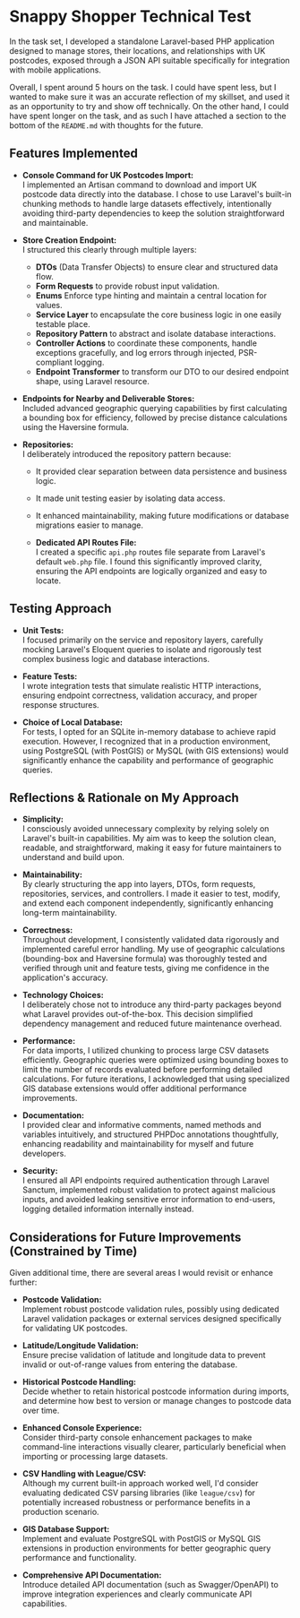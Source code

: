 # Snappy Shopper Technical Test

In the task set, I developed a standalone Laravel-based PHP application designed to manage stores, their locations, and relationships with UK postcodes, exposed through a JSON API suitable specifically for integration with mobile applications.

Overall, I spent around 5 hours on the task. I could have spent less, but I wanted to make sure it was an accurate reflection of my skillset, and used it as
an opportunity to try and show off technically. On the other hand, I could have spent longer on the task, and as such I have attached a section to the bottom of the `README.md` with
thoughts for the future.

## Features Implemented

-   **Console Command for UK Postcodes Import:**\
    I implemented an Artisan command to download and import UK postcode data directly into the database. I chose to use Laravel's built-in chunking methods to handle large datasets effectively, intentionally avoiding third-party dependencies to keep the solution straightforward and maintainable.

  
- **Store Creation Endpoint:**\
    I structured this clearly through multiple layers:

    -   **DTOs** (Data Transfer Objects) to ensure clear and structured data flow.
    -   **Form Requests** to provide robust input validation.
    -   **Enums** Enforce type hinting and maintain a central location for values.
    -   **Service Layer** to encapsulate the core business logic in one easily testable place.
    -   **Repository Pattern** to abstract and isolate database interactions.
    -   **Controller Actions** to coordinate these components, handle exceptions gracefully, and log errors through injected, PSR-compliant logging.
    -   **Endpoint Transformer** to transform our DTO to our desired endpoint shape, using Laravel resource.

  
- **Endpoints for Nearby and Deliverable Stores:**\
    Included advanced geographic querying capabilities by first calculating a bounding box for efficiency, followed by precise distance calculations using the Haversine formula.

  
- **Repositories:**\
    I deliberately introduced the repository pattern because:

    -   It provided clear separation between data persistence and business logic.
    -   It made unit testing easier by isolating data access.
    -   It enhanced maintainability, making future modifications or database migrations easier to manage.


  - **Dedicated API Routes File:**\
    I created a specific `api.php` routes file separate from Laravel's default `web.php` file. I found this significantly improved clarity, ensuring the API endpoints are logically organized and easy to locate.

## Testing Approach

-   **Unit Tests:**\
    I focused primarily on the service and repository layers, carefully mocking Laravel's Eloquent queries to isolate and rigorously test complex business logic and database interactions.

  
- **Feature Tests:**\
    I wrote integration tests that simulate realistic HTTP interactions, ensuring endpoint correctness, validation accuracy, and proper response structures.

  
- **Choice of Local Database:**\
    For tests, I opted for an SQLite in-memory database to achieve rapid execution. However, I recognized that in a production environment, using PostgreSQL (with PostGIS) or MySQL (with GIS extensions) would significantly enhance the capability and performance of geographic queries.

## Reflections & Rationale on My Approach

-   **Simplicity:**\
    I consciously avoided unnecessary complexity by relying solely on Laravel's built-in capabilities. My aim was to keep the solution clean, readable, and straightforward, making it easy for future maintainers to understand and build upon.


- **Maintainability:**\
    By clearly structuring the app into layers, DTOs, form requests, repositories, services, and controllers. I made it easier to test, modify, and extend each component independently, significantly enhancing long-term maintainability.

  
- **Correctness:**\
    Throughout development, I consistently validated data rigorously and implemented careful error handling. My use of geographic calculations (bounding-box and Haversine formula) was thoroughly tested and verified through unit and feature tests, giving me confidence in the application's accuracy.

  
- **Technology Choices:**\
    I deliberately chose not to introduce any third-party packages beyond what Laravel provides out-of-the-box. This decision simplified dependency management and reduced future maintenance overhead.

  
- **Performance:**\
    For data imports, I utilized chunking to process large CSV datasets efficiently. Geographic queries were optimized using bounding boxes to limit the number of records evaluated before performing detailed calculations. For future iterations, I acknowledged that using specialized GIS database extensions would offer additional performance improvements.

  
- **Documentation:**\
    I provided clear and informative comments, named methods and variables intuitively, and structured PHPDoc annotations thoughtfully, enhancing readability and maintainability for myself and future developers.

  
- **Security:**\
    I ensured all API endpoints required authentication through Laravel Sanctum, implemented robust validation to protect against malicious inputs, and avoided leaking sensitive error information to end-users, logging detailed information internally instead.

## Considerations for Future Improvements (Constrained by Time)

Given additional time, there are several areas I would revisit or enhance further:

-   **Postcode Validation:**\
    Implement robust postcode validation rules, possibly using dedicated Laravel validation packages or external services designed specifically for validating UK postcodes.

  
- **Latitude/Longitude Validation:**\
    Ensure precise validation of latitude and longitude data to prevent invalid or out-of-range values from entering the database.

  
- **Historical Postcode Handling:**\
    Decide whether to retain historical postcode information during imports, and determine how best to version or manage changes to postcode data over time.

  
- **Enhanced Console Experience:**\
    Consider third-party console enhancement packages to make command-line interactions visually clearer, particularly beneficial when importing or processing large datasets.

  
- **CSV Handling with League/CSV:**\
    Although my current built-in approach worked well, I'd consider evaluating dedicated CSV parsing libraries (like `league/csv`) for potentially increased robustness or performance benefits in a production scenario.

  
- **GIS Database Support:**\
    Implement and evaluate PostgreSQL with PostGIS or MySQL GIS extensions in production environments for better geographic query performance and functionality.

  
- **Comprehensive API Documentation:**\
    Introduce detailed API documentation (such as Swagger/OpenAPI) to improve integration experiences and clearly communicate API capabilities.
